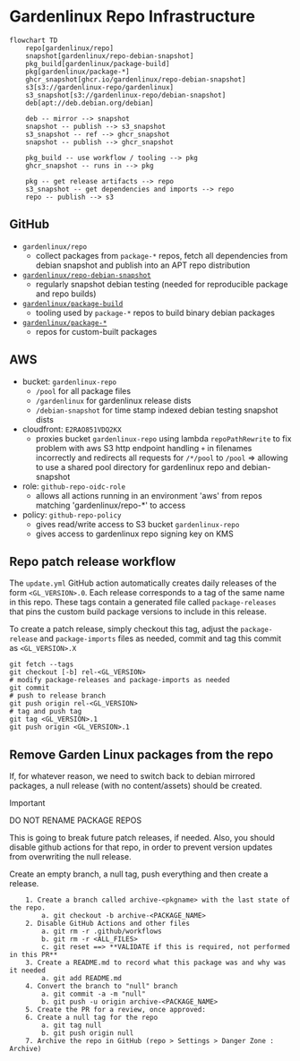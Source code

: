 # Gardenlinux Repo Infrastructure

```mermaid
flowchart TD
	repo[gardenlinux/repo]
	snapshot[gardenlinux/repo-debian-snapshot]
	pkg_build[gardenlinux/package-build]
	pkg[gardenlinux/package-*]
	ghcr_snapshot[ghcr.io/gardenlinux/repo-debian-snapshot]
	s3[s3://gardenlinux-repo/gardenlinux]
	s3_snapshot[s3://gardenlinux-repo/debian-snapshot]
	deb[apt://deb.debian.org/debian]

	deb -- mirror --> snapshot
	snapshot -- publish --> s3_snapshot
	s3_snapshot -- ref --> ghcr_snapshot
	snapshot -- publish --> ghcr_snapshot

	pkg_build -- use workflow / tooling --> pkg
	ghcr_snapshot -- runs in --> pkg

	pkg -- get release artifacts --> repo
	s3_snapshot -- get dependencies and imports --> repo
	repo -- publish --> s3
```

## GitHub

- `gardenlinux/repo`
	- collect packages from `package-*` repos, fetch all dependencies from debian snapshot and publish into an APT repo distribution
- [`gardenlinux/repo-debian-snapshot`](https://github.com/gardenlinux/repo-debian-snapshot)
	- regularly snapshot debian testing (needed for reproducible package and repo builds)
- [`gardenlinux/package-build`](https://github.com/gardenlinux/package-build)
	- tooling used by `package-*` repos to build binary debian packages
- [`gardenlinux/package-*`](https://github.com/gardenlinux?q=package-&type=all&language=&sort=)
	- repos for custom-built packages

## AWS

- bucket: `gardenlinux-repo`
	- `/pool` for all package files
	- `/gardenlinux` for gardenlinux release dists
	- `/debian-snapshot` for time stamp indexed debian testing snapshot dists
- cloudfront: `E2RAO851VDQ2KX`
	- proxies bucket `gardenlinux-repo` using lambda `repoPathRewrite` to fix problem with aws S3 http endpoint handling `+` in filenames incorrectly and redirects all requests for `/*/pool` to `/pool` => allowing to use a shared pool directory for gardenlinux repo and debian-snapshot
- role: `github-repo-oidc-role`
	- allows all actions running in an environment 'aws' from repos matching 'gardenlinux/repo-*' to access
- policy: `github-repo-policy`
	- gives read/write access to S3 bucket `gardenlinux-repo`
	- gives access to gardenlinux repo signing key on KMS

## Repo patch release workflow

The `update.yml` GitHub action automatically creates daily releases of the form `<GL_VERSION>.0`.
Each release corresponds to a tag of the same name in this repo.
These tags contain a generated file called `package-releases` that pins the custom build package versions to include in this release.

To create a patch release, simply checkout this tag, adjust the `package-release` and `package-imports` files as needed, commit and tag this commit as `<GL_VERSION>.X`

```
git fetch --tags
git checkout [-b] rel-<GL_VERSION>
# modify package-releases and package-imports as needed
git commit
# push to release branch
git push origin rel-<GL_VERSION>
# tag and push tag
git tag <GL_VERSION>.1
git push origin <GL_VERSION>.1
```

## Remove Garden Linux packages from the repo

If, for whatever reason, we need to switch back to debian mirrored packages, a null release (with no content/assets) should be created.

> [!IMPORTANT]  
> DO NOT RENAME PACKAGE REPOS

This is going to break future patch releases, if needed. Also, you should disable github actions for that repo, in order to prevent version updates from overwriting the null release.

Create an empty branch, a null tag, push everything and then create a release.

```
	1. Create a branch called archive-<pkgname> with the last state of the repo.
		a. git checkout -b archive-<PACKAGE_NAME>
	2. Disable GitHub Actions and other files
		a. git rm -r .github/workflows
		b. git rm -r <ALL_FILES>
		c. git reset ==> **VALIDATE if this is required, not performed in this PR**
	3. Create a README.md to record what this package was and why was it needed
		a. git add README.md
	4. Convert the branch to "null" branch
		a. git commit -a -m "null"
		b. git push -u origin archive-<PACKAGE_NAME>
	5. Create the PR for a review, once approved:
	6. Create a null tag for the repo
		a. git tag null
		b. git push origin null
    7. Archive the repo in GitHub (repo > Settings > Danger Zone : Archive)
```
